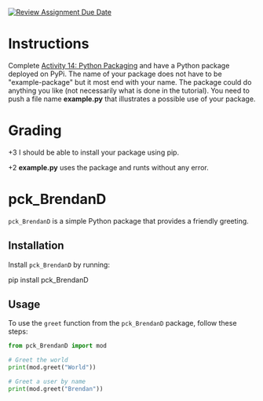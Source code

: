 [![Review Assignment Due Date](https://classroom.github.com/assets/deadline-readme-button-24ddc0f5d75046c5622901739e7c5dd533143b0c8e959d652212380cedb1ea36.svg)](https://classroom.github.com/a/CSvoW5SF)
# Instructions

Complete [Activity 14: Python Packaging](https://classroom.github.com/a/V0uPkSQk) and have a Python package deployed on PyPi. The name of your package does not have to be "example-package" but it most end with your name. The package could do anything you like (not necessarily what is done in the tutorial). You need to push a file name **example.py** that illustrates a possible use of your package. 

# Grading

+3 I should be able to install your package using pip. 

+2 **example.py** uses the package and runts without any error. 

# pck_BrendanD

`pck_BrendanD` is a simple Python package that provides a friendly greeting.

## Installation

Install `pck_BrendanD` by running:

pip install pck_BrendanD

## Usage

To use the `greet` function from the `pck_BrendanD` package, follow these steps:

```python
from pck_BrendanD import mod

# Greet the world
print(mod.greet("World"))

# Greet a user by name
print(mod.greet("Brendan"))
